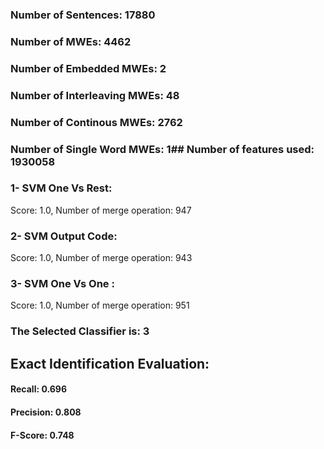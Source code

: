 ### Number of Sentences: 17880
### Number of MWEs: 4462

### Number of Embedded MWEs: 2

### Number of Interleaving MWEs: 48

### Number of Continous MWEs: 2762

### Number of Single Word MWEs: 1## Number of features used: 1930058

### 1- SVM One Vs Rest: 
Score: 1.0, Number of merge operation: 947
### 2- SVM Output Code: 
Score: 1.0, Number of merge operation: 943
### 3- SVM One Vs One : 
Score: 1.0, Number of merge operation: 951
### The Selected Classifier is: 3
## Exact Identification Evaluation: 
#### Recall: 0.696
#### Precision: 0.808
#### F-Score: 0.748
